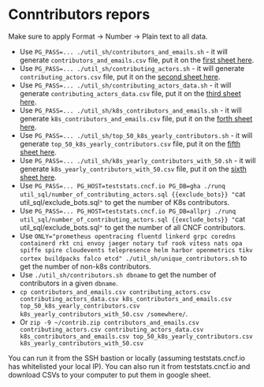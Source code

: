 # Conntributors repors

Make sure to apply Format -> Number -> Plain text to all data.

- Use `PG_PASS=... ./util_sh/contributors_and_emails.sh` - it will generate `contributors_and_emails.csv` file, put it on the [first sheet here](https://docs.google.com/spreadsheets/d/1bYL4PHTVfqpByhksNhixegm68aiHZLCokHLX-OYVLHw/edit#gid=468674562).
- Use `PG_PASS=... ./util_sh/contributing_actors.sh` - it will generate `contributing_actors.csv` file, put it on the [second sheet here](https://docs.google.com/spreadsheets/d/1bYL4PHTVfqpByhksNhixegm68aiHZLCokHLX-OYVLHw/edit#gid=1690662570).
- Use `PG_PASS=... ./util_sh/contributing_actors_data.sh` - it will generate `contributing_actors_data.csv` file, put it on the [third sheet here](https://docs.google.com/spreadsheets/d/1bYL4PHTVfqpByhksNhixegm68aiHZLCokHLX-OYVLHw/edit#gid=0).
- Use `PG_PASS=... ./util_sh/k8s_contributors_and_emails.sh` - it will generate `k8s_contributors_and_emails.csv` file, put it on the [forth sheet here](https://docs.google.com/spreadsheets/d/1bYL4PHTVfqpByhksNhixegm68aiHZLCokHLX-OYVLHw/edit#gid=1503846806).
- Use `PG_PASS=... ./util_sh/top_50_k8s_yearly_contributors.sh` - it will generate `top_50_k8s_yearly_contributors.csv` file, put it on the [fifth sheet here](https://docs.google.com/spreadsheets/d/1bYL4PHTVfqpByhksNhixegm68aiHZLCokHLX-OYVLHw/edit#gid=722831071).
- Use `PG_PASS=... ./util_sh/k8s_yearly_contributors_with_50.sh` - it will generate `k8s_yearly_contributors_with_50.csv` file, put it on the [sixth sheet here](https://docs.google.com/spreadsheets/d/1bYL4PHTVfqpByhksNhixegm68aiHZLCokHLX-OYVLHw/edit#gid=947299371).
- Use `PG_PASS=... PG_HOST=teststats.cncf.io PG_DB=gha ./runq util_sql/number_of_contributing_actors.sql {{exclude_bots}} "`cat util_sql/exclude_bots.sql`"` to get the number of K8s contributors.
- Use `PG_PASS=... PG_HOST=teststats.cncf.io PG_DB=allprj ./runq util_sql/number_of_contributing_actors.sql {{exclude_bots}} "`cat util_sql/exclude_bots.sql`"` to get the number of all CNCF contributors.
- Use `ONLY="prometheus opentracing fluentd linkerd grpc coredns containerd rkt cni envoy jaeger notary tuf rook vitess nats opa spiffe spire cloudevents telepresence helm harbor openmetrics tikv cortex buildpacks falco etcd" ./util_sh/unique_contributors.sh` to get the number of non-k8s contributors.
- Use `./util_sh/contributors.sh dbname` to get the number of contributors in a given `dbname`.
- `cp contributors_and_emails.csv contributing_actors.csv contributing_actors_data.csv k8s_contributors_and_emails.csv top_50_k8s_yearly_contributors.csv k8s_yearly_contributors_with_50.csv /somewhere/`.
- Or `zip -9 ~/contrib.zip contributors_and_emails.csv contributing_actors.csv contributing_actors_data.csv k8s_contributors_and_emails.csv top_50_k8s_yearly_contributors.csv k8s_yearly_contributors_with_50.csv`

You can run it from the SSH bastion or locally (assuming teststats.cncf.io has whitelisted your local IP). You can also run it from teststats.cncf.io and download CSVs to your computer to put them in google sheet.

